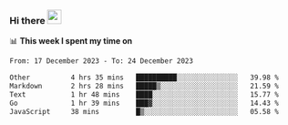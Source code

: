 ### Hi there <a href="https://www.gautamkrishnar.com/"><img src="https://media.giphy.com/media/hvRJCLFzcasrR4ia7z/giphy.gif" width="25px"></a>

📊 **This week I spent my time on**

<!--START_SECTION:waka-->

```txt
From: 17 December 2023 - To: 24 December 2023

Other          4 hrs 35 mins   ██████████░░░░░░░░░░░░░░░   39.98 %
Markdown       2 hrs 28 mins   █████▒░░░░░░░░░░░░░░░░░░░   21.59 %
Text           1 hr 48 mins    ████░░░░░░░░░░░░░░░░░░░░░   15.77 %
Go             1 hr 39 mins    ███▓░░░░░░░░░░░░░░░░░░░░░   14.43 %
JavaScript     38 mins         █▒░░░░░░░░░░░░░░░░░░░░░░░   05.58 %
```

<!--END_SECTION:waka-->
